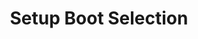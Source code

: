 ---
sidebar_position: 4
title: "Setup Boot Selection"
sidebar_label: "Setup Boot Selection"
description: "Create OS selection interface for Debian dual-boot - design boot menus, configure selection timeouts, customize boot options, and streamline multi-OS startup experience."
keywords:
  - "debian boot selection"
  - "boot menu design"
  - "os selection interface"
  - "boot timeout configuration"
  - "startup customization"
tags:
  - debian
  - boot-selection
  - boot-menu-design
  - os-selection
  - startup-interface
slug: /linux/debian/installation/dual-boot/setup-boot-selection
---